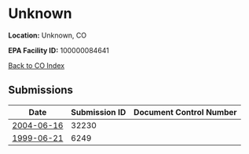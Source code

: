 # Unknown

**Location:** Unknown, CO

**EPA Facility ID:** 100000084641

[Back to CO Index](../../index.md)

## Submissions

| Date | Submission ID | Document Control Number |
|------|--------------|-------------------------|
| [2004-06-16](submissions/32230.md) | 32230 |  |
| [1999-06-21](submissions/6249.md) | 6249 |  |
